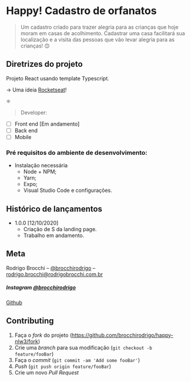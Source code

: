 # Happy!  Cadastro de orfanatos
> Um cadastro criado para trazer alegria para as crianças que hoje moram em casas de acolhimento.
    Cadastrar uma casa facilitará sua localização e a visita das pessoas que vão levar alegria para as crianças! :blush:

## Diretrizes do projeto

Projeto React usando template Typescript.

 -> Uma ideia [Rocketseat](https://rocketseat.com.br/)!
 
:atom_symbol:

> Developer:

- [ ] Front end [Em andamento]
- [ ] Back end
- [ ] Mobile

### Pré requisitos do ambiente de desenvolvimento:

* Instalação necessária
  - Node + NPM;
  - Yarn;
  - Expo;
  - Visual Studio Code e configurações.

## Histórico de lançamentos

* 1.0.0 [12/10/2020]
    * Criação de S da landing page.
    * Trabalho em andamento.

## Meta

Rodrigo Brocchi – [@brocchirodrigo](https://twitter.com/brocchirodrigo) – rodrigo.brocchi@rodrigobrocchi.com.br

##### Instagram [@brocchirodrigo](https://www.instagram.com/brocchirodrigo/)

[Github](https://github.com/brocchirodrigo/)

## Contributing

1. Faça o _fork_ do projeto (<https://github.com/brocchirodrigo/happy-nlw3/fork>)
2. Crie uma _branch_ para sua modificação (`git checkout -b feature/fooBar`)
3. Faça o _commit_ (`git commit -am 'Add some fooBar'`)
4. _Push_ (`git push origin feature/fooBar`)
5. Crie um novo _Pull Request_

